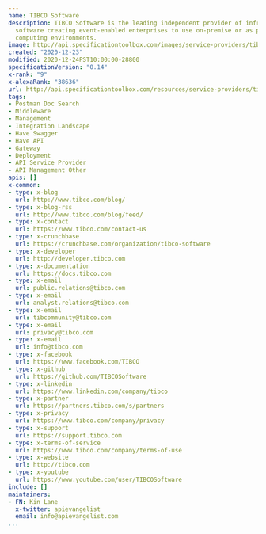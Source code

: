 ```yaml
---
name: TIBCO Software
description: TIBCO Software is the leading independent provider of infrastructure
  software creating event-enabled enterprises to use on-premise or as part of cloud
  computing environments.
image: http://api.specificationtoolbox.com/images/service-providers/tibco-software.jpg
created: "2020-12-23"
modified: 2020-12-24PST10:00:00-28800
specificationVersion: "0.14"
x-rank: "9"
x-alexaRank: "38636"
url: http://api.specificationtoolbox.com/resources/service-providers/tibco-software/
tags:
- Postman Doc Search
- Middleware
- Management
- Integration Landscape
- Have Swagger
- Have API
- Gateway
- Deployment
- API Service Provider
- API Management Other
apis: []
x-common:
- type: x-blog
  url: http://www.tibco.com/blog/
- type: x-blog-rss
  url: http://www.tibco.com/blog/feed/
- type: x-contact
  url: https://www.tibco.com/contact-us
- type: x-crunchbase
  url: https://crunchbase.com/organization/tibco-software
- type: x-developer
  url: http://developer.tibco.com
- type: x-documentation
  url: https://docs.tibco.com
- type: x-email
  url: public.relations@tibco.com
- type: x-email
  url: analyst.relations@tibco.com
- type: x-email
  url: tibcommunity@tibco.com
- type: x-email
  url: privacy@tibco.com
- type: x-email
  url: info@tibco.com
- type: x-facebook
  url: https://www.facebook.com/TIBCO
- type: x-github
  url: https://github.com/TIBCOSoftware
- type: x-linkedin
  url: https://www.linkedin.com/company/tibco
- type: x-partner
  url: https://partners.tibco.com/s/partners
- type: x-privacy
  url: https://www.tibco.com/company/privacy
- type: x-support
  url: https://support.tibco.com
- type: x-terms-of-service
  url: https://www.tibco.com/company/terms-of-use
- type: x-website
  url: http://tibco.com
- type: x-youtube
  url: https://www.youtube.com/user/TIBCOSoftware
include: []
maintainers:
- FN: Kin Lane
  x-twitter: apievangelist
  email: info@apievangelist.com
...
```

